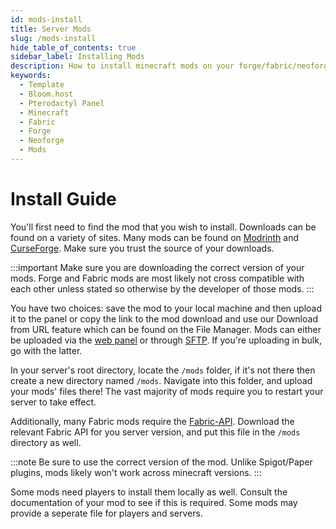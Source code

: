 ```yaml
---
id: mods-install
title: Server Mods
slug: /mods-install
hide_table_of_contents: true
sidebar_label: Installing Mods
description: How to install minecraft mods on your forge/fabric/neoforge server.
keywords:
  - Template
  - Bloom.host
  - Pterodactyl Panel
  - Minecraft
  - Fabric
  - Forge
  - Neoforge
  - Mods
---
```

# Install Guide
You'll first need to find the mod that you wish to install. Downloads can be found on a variety of sites. Many mods can be found on [Modrinth](https://modrinth.com/mods) and [CurseForge](https://www.curseforge.com/minecraft/mc-mods). Make sure you trust the source of your downloads.

:::important
Make sure you are downloading the correct version of your mods. Forge and Fabric mods are most likely not cross compatible with each other unless stated so otherwise by the developer of those mods.
:::

You have two choices: save the mod to your local machine and then upload it to the panel or copy the link to the mod download and use our Download from URL feature which can be found on the File Manager. Mods can either be uploaded via the [web panel](https://mc.bloom.host) or through [SFTP](/using_the_panel/sftp.md). If you're uploading in bulk, go with the latter. 

In your server's root directory, locate the `/mods` folder, if it's not there then create a new directory named `/mods`. Navigate into this folder, and upload your mods' files there! The vast majority of mods require you to restart your server to take effect.

Additionally, many Fabric mods require the [Fabric-API](https://www.curseforge.com/minecraft/mc-mods/fabric-api). Download the relevant Fabric API for you server version, and put this file in the `/mods` directory as well.

:::note
Be sure to use the correct version of the mod. Unlike Spigot/Paper plugins, mods likely won't work across minecraft versions.
:::


Some mods need players to install them locally as well. Consult the documentation of your mod to see if this is required. Some mods may provide a seperate file for players and servers.

